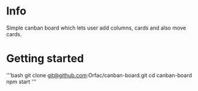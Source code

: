 # Info
Simple canban board which lets user add columns, cards and also move cards.
# Getting started

'''bash
git clone git@github.com:Orfac/canban-board.git
cd canban-board
npm start
'''
